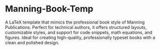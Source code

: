 # Manning-Book-Temp
A LaTeX template that mimics the professional book style of Manning Publications. Perfect for technical authors, it offers structured layouts, customizable styles, and support for code snippets, math equations, and figures. Ideal for creating high-quality, professionally typeset books with a clean and polished design.
